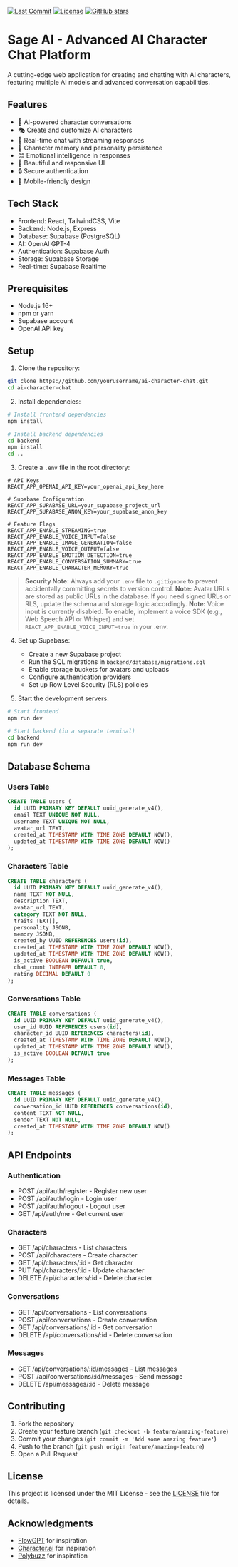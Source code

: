 [![Last Commit](https://img.shields.io/github/last-commit/yourusername/SAGE-AI)](https://github.com/yourusername/SAGE-AI)
[![License](https://img.shields.io/github/license/yourusername/SAGE-AI)](LICENSE)
[![GitHub stars](https://img.shields.io/github/stars/yourusername/SAGE-AI?style=social)](https://github.com/yourusername/SAGE-AI/stargazers)

# Sage AI - Advanced AI Character Chat Platform

A cutting-edge web application for creating and chatting with AI characters, featuring multiple AI models and advanced conversation capabilities.

## Features

- 🤖 AI-powered character conversations
- 🎭 Create and customize AI characters
- 💬 Real-time chat with streaming responses
- 🧠 Character memory and personality persistence
- 😊 Emotional intelligence in responses
- 🎨 Beautiful and responsive UI
- 🔒 Secure authentication
- 📱 Mobile-friendly design

## Tech Stack

- Frontend: React, TailwindCSS, Vite
- Backend: Node.js, Express
- Database: Supabase (PostgreSQL)
- AI: OpenAI GPT-4
- Authentication: Supabase Auth
- Storage: Supabase Storage
- Real-time: Supabase Realtime

## Prerequisites

- Node.js 16+
- npm or yarn
- Supabase account
- OpenAI API key

## Setup

1. Clone the repository:
```bash
git clone https://github.com/yourusername/ai-character-chat.git
cd ai-character-chat
```

2. Install dependencies:
```bash
# Install frontend dependencies
npm install

# Install backend dependencies
cd backend
npm install
cd ..
```

3. Create a `.env` file in the root directory:
```env
# API Keys
REACT_APP_OPENAI_API_KEY=your_openai_api_key_here

# Supabase Configuration
REACT_APP_SUPABASE_URL=your_supabase_project_url
REACT_APP_SUPABASE_ANON_KEY=your_supabase_anon_key

# Feature Flags
REACT_APP_ENABLE_STREAMING=true
REACT_APP_ENABLE_VOICE_INPUT=false
REACT_APP_ENABLE_IMAGE_GENERATION=false
REACT_APP_ENABLE_VOICE_OUTPUT=false
REACT_APP_ENABLE_EMOTION_DETECTION=true
REACT_APP_ENABLE_CONVERSATION_SUMMARY=true
REACT_APP_ENABLE_CHARACTER_MEMORY=true
```

> **Security Note:** Always add your `.env` file to `.gitignore` to prevent accidentally committing secrets to version control.
> **Note:** Avatar URLs are stored as public URLs in the database. If you need signed URLs or RLS, update the schema and storage logic accordingly.
> **Note:** Voice input is currently disabled. To enable, implement a voice SDK (e.g., Web Speech API or Whisper) and set `REACT_APP_ENABLE_VOICE_INPUT=true` in your .env.

4. Set up Supabase:
   - Create a new Supabase project
   - Run the SQL migrations in `backend/database/migrations.sql`
   - Enable storage buckets for avatars and uploads
   - Configure authentication providers
   - Set up Row Level Security (RLS) policies

5. Start the development servers:
```bash
# Start frontend
npm run dev

# Start backend (in a separate terminal)
cd backend
npm run dev
```

## Database Schema

### Users Table
```sql
CREATE TABLE users (
  id UUID PRIMARY KEY DEFAULT uuid_generate_v4(),
  email TEXT UNIQUE NOT NULL,
  username TEXT UNIQUE NOT NULL,
  avatar_url TEXT,
  created_at TIMESTAMP WITH TIME ZONE DEFAULT NOW(),
  updated_at TIMESTAMP WITH TIME ZONE DEFAULT NOW()
);
```

### Characters Table
```sql
CREATE TABLE characters (
  id UUID PRIMARY KEY DEFAULT uuid_generate_v4(),
  name TEXT NOT NULL,
  description TEXT,
  avatar_url TEXT,
  category TEXT NOT NULL,
  traits TEXT[],
  personality JSONB,
  memory JSONB,
  created_by UUID REFERENCES users(id),
  created_at TIMESTAMP WITH TIME ZONE DEFAULT NOW(),
  updated_at TIMESTAMP WITH TIME ZONE DEFAULT NOW(),
  is_active BOOLEAN DEFAULT true,
  chat_count INTEGER DEFAULT 0,
  rating DECIMAL DEFAULT 0
);
```

### Conversations Table
```sql
CREATE TABLE conversations (
  id UUID PRIMARY KEY DEFAULT uuid_generate_v4(),
  user_id UUID REFERENCES users(id),
  character_id UUID REFERENCES characters(id),
  created_at TIMESTAMP WITH TIME ZONE DEFAULT NOW(),
  updated_at TIMESTAMP WITH TIME ZONE DEFAULT NOW(),
  is_active BOOLEAN DEFAULT true
);
```

### Messages Table
```sql
CREATE TABLE messages (
  id UUID PRIMARY KEY DEFAULT uuid_generate_v4(),
  conversation_id UUID REFERENCES conversations(id),
  content TEXT NOT NULL,
  sender TEXT NOT NULL,
  created_at TIMESTAMP WITH TIME ZONE DEFAULT NOW()
);
```

## API Endpoints

### Authentication
- POST /api/auth/register - Register new user
- POST /api/auth/login - Login user
- POST /api/auth/logout - Logout user
- GET /api/auth/me - Get current user

### Characters
- GET /api/characters - List characters
- POST /api/characters - Create character
- GET /api/characters/:id - Get character
- PUT /api/characters/:id - Update character
- DELETE /api/characters/:id - Delete character

### Conversations
- GET /api/conversations - List conversations
- POST /api/conversations - Create conversation
- GET /api/conversations/:id - Get conversation
- DELETE /api/conversations/:id - Delete conversation

### Messages
- GET /api/conversations/:id/messages - List messages
- POST /api/conversations/:id/messages - Send message
- DELETE /api/messages/:id - Delete message

## Contributing

1. Fork the repository
2. Create your feature branch (`git checkout -b feature/amazing-feature`)
3. Commit your changes (`git commit -m 'Add some amazing feature'`)
4. Push to the branch (`git push origin feature/amazing-feature`)
5. Open a Pull Request

## License

This project is licensed under the MIT License - see the [LICENSE](LICENSE) file for details.

## Acknowledgments

- [FlowGPT](https://flowgpt.com) for inspiration
- [Character.ai](https://character.ai) for inspiration
- [Polybuzz](https://polybuzz.com) for inspiration